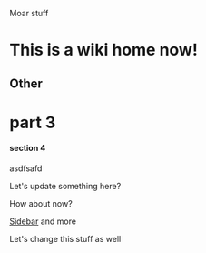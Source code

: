 Moar stuff
# This is a wiki home now!
## Other

# part 3


#### section 4
asdfsafd

Let's update something here?

How about now?

[Sidebar](https://raw.githubusercontent.com/wiki/seriar/wiki-test/_Sidebar.md)
and more

Let's change this stuff as well

